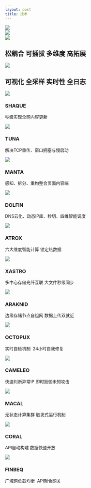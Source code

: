 ```yaml
---
layout: post
title: 技术
---
```


<div class="ccx-6">
    <img src="{{ site.baseurl }}public/image/technology/technology-01.jpg">
</div>
<div class="ccx-6">
    <img src="{{ site.baseurl }}public/image/technology/technology-02.jpg">
</div>
<div class="bottom-100"></div>
<div class="technology">
    <div class="ccx-6">
        <img src="{{ site.baseurl }}public/image/technology/technology-03.jpg">
        <div class="technology-hover">
            <h2>松耦合 可插拔 多维度 高拓展</h2>
        </div>
    </div>
    <div class="ccx-6">
        <img src="{{ site.baseurl }}public/image/technology/technology-04.jpg">
        <div class="technology-hover">
            <h2>可视化 全采样 实时性 全日志</h2>
        </div>
    </div>
    <div class="ccx-4">
        <img src="{{ site.baseurl }}public/image/technology/technology-05.png">
        <div class="technology-hover">
            <h3>SHAQUE</h3>
            <p>秒级实现全网内容更新</p>
        </div>
    </div>
    <div class="ccx-4">
        <img src="{{ site.baseurl }}public/image/technology/technology-06.png">
        <div class="technology-hover">
            <h3>TUNA</h3>
            <p>解决TCP重传、窗口拥塞与慢启动</p>
        </div>
    </div>
    <div class="ccx-4">
        <img src="{{ site.baseurl }}public/image/technology/technology-07.png">
        <div class="technology-hover">
            <h3>MANTA</h3>
            <p>感知、拆分、重构整合页面内容端</p>
        </div>
    </div>
    <div class="ccx-4">
        <img src="{{ site.baseurl }}public/image/technology/technology-08.png">
        <div class="technology-hover">
            <h3>DOLFIN</h3>
            <p>DNS云化、动态IP库、秒切、四维智能调度</p>
        </div>
    </div>
    <div class="ccx-4">
        <img src="{{ site.baseurl }}public/image/technology/technology-09.png">
        <div class="technology-hover">
            <h3>ATROX</h3>
            <p>六大维度智能计算 锁定热数据</p>
        </div>
    </div>
    <div class="ccx-4">
        <img src="{{ site.baseurl }}public/image/technology/technology-10.png">
        <div class="technology-hover">
            <h3>XASTRO</h3>
            <p>多中心存储光纤互联 大文件秒级同步</p>
        </div>
    </div>
    <div class="ccx-4">
        <img src="{{ site.baseurl }}public/image/technology/technology-11.png">
        <div class="technology-hover">
            <h3>ARAKNID</h3>
            <p>边缘存储节点自组网 数据上传双就近</p>
        </div>
    </div>
    <div class="ccx-4">
        <img src="{{ site.baseurl }}public/image/technology/technology-12.png">
        <div class="technology-hover">
            <h3>OCTOPUX</h3>
            <p>实时自检机制&nbsp; 24小时自我修复</p>
        </div>
    </div>
    <div class="ccx-4">
        <img src="{{ site.baseurl }}public/image/technology/technology-13.png">
        <div class="technology-hover">
            <h3>CAMELEO</h3>
            <p>快速判断异常IP 即时抵御未知攻击</p>
        </div>
    </div>
    <div class="ccx-4">
        <img src="{{ site.baseurl }}public/image/technology/technology-14.png">
        <div class="technology-hover">
            <h3>MACAL</h3>
            <p>无状态计算集群 触发式运行机制</p>
        </div>
    </div>
    <div class="ccx-4">
        <img src="{{ site.baseurl }}public/image/technology/technology-15.png">
        <div class="technology-hover">
            <h3>CORAL</h3>
            <p>API自动构建 数据快速开放</p>
        </div>
    </div>
    <div class="ccx-4">
        <img src="{{ site.baseurl }}public/image/technology/technology-16.jpg">
        <div class="technology-hover">
            <h3>FINBEQ</h3>
            <p>广域网负载均衡 &nbsp;API聚合网关</p>
        </div>
    </div>
</div>
<div class="clean"></div>
